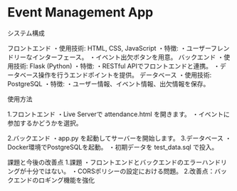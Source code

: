 ﻿# Event Management App
システム構成

フロントエンド
・使用技術: HTML, CSS, JavaScript
・特徴:
  ・ユーザーフレンドリーなインターフェース。
  ・イベント出欠ボタンを用意。
バックエンド
・使用技術: Flask (Python)
・特徴:
  ・RESTful APIでフロントエンドと連携。
  ・データベース操作を行うエンドポイントを提供。
データベース
・使用技術: PostgreSQL
・特徴:
  ・ユーザー情報、イベント情報、出欠情報を保存。

使用方法

1.フロントエンド
・Live Serverで attendance.html を開きます。
・イベントに参加するかどうかを選択。

2.バックエンド
・app.py を起動してサーバーを開始します。
3.データベース
・Docker環境でPostgreSQLを起動。
・初期データを test_data.sql で投入。

課題と今後の改善点
1.課題
・フロントエンドとバックエンドのエラーハンドリングが十分ではない。
・CORSポリシーの設定における問題。
2.改善点：バックエンドのロギング機能を強化

